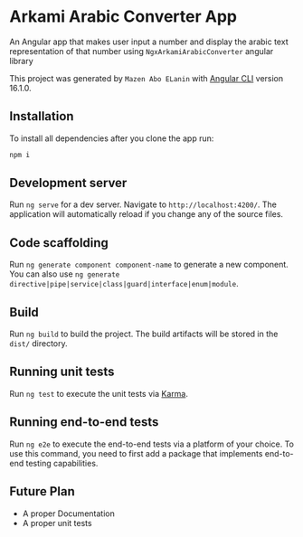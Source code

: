# Arkami Arabic Converter App

An Angular app that makes user input a number and display the arabic text representation of that number using `NgxArkamiArabicConverter` angular library

This project was generated by `Mazen Abo ELanin` with [Angular CLI](https://github.com/angular/angular-cli) version 16.1.0.

## Installation

To install all dependencies after you clone the app run:
```bash
npm i
```


## Development server

Run `ng serve` for a dev server. Navigate to `http://localhost:4200/`. The application will automatically reload if you change any of the source files.

## Code scaffolding

Run `ng generate component component-name` to generate a new component. You can also use `ng generate directive|pipe|service|class|guard|interface|enum|module`.

## Build

Run `ng build` to build the project. The build artifacts will be stored in the `dist/` directory.

## Running unit tests

Run `ng test` to execute the unit tests via [Karma](https://karma-runner.github.io).

## Running end-to-end tests

Run `ng e2e` to execute the end-to-end tests via a platform of your choice. To use this command, you need to first add a package that implements end-to-end testing capabilities.

## Future Plan

- A proper Documentation
- A proper unit tests

